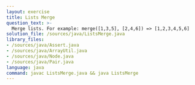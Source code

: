 ```yaml
---
layout: exercise
title: Lists Merge
question_text: >-
  Merge lists. For example: merge([1,3,5], [2,4,6]) => [1,2,3,4,5,6]
solution_file: /sources/java/ListsMerge.java
library_files:
- /sources/java/Assert.java
- /sources/java/ArrayUtil.java
- /sources/java/Node.java
- /sources/java/Pair.java
language: java
command: javac ListsMerge.java && java ListsMerge
---
```

